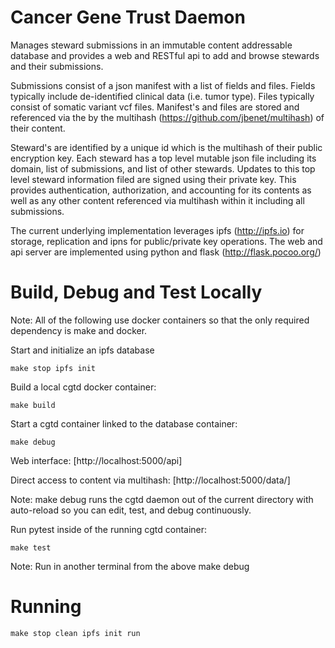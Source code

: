 # Cancer Gene Trust Daemon

Manages steward submissions in an immutable content addressable database and
provides a web and RESTful api to add and browse stewards and their
submissions.

Submissions consist of a json manifest with a list of fields and files. Fields
typically include de-identified clinical data (i.e. tumor type).  Files
typically consist of somatic variant vcf files.  Manifest's and files are
stored and referenced via the by the multihash
(https://github.com/jbenet/multihash) of their content.

Steward's are identified by a unique id which is the multihash of their public
encryption key. Each steward has a top level mutable json file including its
domain, list of submissions, and list of other stewards. Updates to this top
level steward information filed are signed using their private key.  This
provides authentication, authorization, and accounting for its contents as well
as any other content referenced via multihash within it including all
submissions.

The current underlying implementation leverages ipfs (http://ipfs.io) for
storage, replication and ipns for public/private key operations. The web and
api server are implemented using python and flask (http://flask.pocoo.org/)

# Build, Debug and Test Locally

Note: All of the following use docker containers so that the only required
dependency is make and docker.

Start and initialize an ipfs database

    make stop ipfs init

Build a local cgtd docker container:

    make build

Start a cgtd container linked to the database container:

    make debug

Web interface: [http://localhost:5000/api]

Direct access to content via multihash:
[http://localhost:5000/data/<multihash>]

Note: make debug runs the cgtd daemon out of the current directory with
auto-reload so you can edit, test, and debug continuously.

Run pytest inside of the running cgtd container:

    make test

Note: Run in another terminal from the above make debug

# Running

    make stop clean ipfs init run
